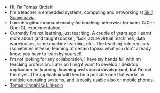 - Hi, I’m Tomas Kindahl
- I'm a teacher in embedded systems, computing and networking at [Skill Scandinavia](https://skill.se/).
- I use this github account mostly for teaching, otherwise for some C/C++ OpenGL experimentation.
- Currently I'm not learning, just teaching. A couple of years ago I learnt more about (and taught) docker,
  flask, azure virtual machines, data warehouses, some machine learning, etc.. The teaching role requires
  (sometimes intense) learning of certain topics: what you don't already know, you have to learn by yourself.
- I’m not looking for any collaboration, I have my hands full with my teaching profession.
  Later on I might want to develop a desktop application for learning, teaching and course development,
  but I'm not there yet. The application will then be a portable one that works on multiple operating
  systems, and is easily usable also on mobile phones.
- [Tomas Kindahl @ LinkedIn](https://www.linkedin.com/in/tomas-kindahl-8a2755b0/)

<!---
TomasKindahl/TomasKindahl is a ✨ special ✨ repository because its `README.md` (this file) appears on your GitHub profile.
You can click the Preview link to take a look at your changes.
--->
